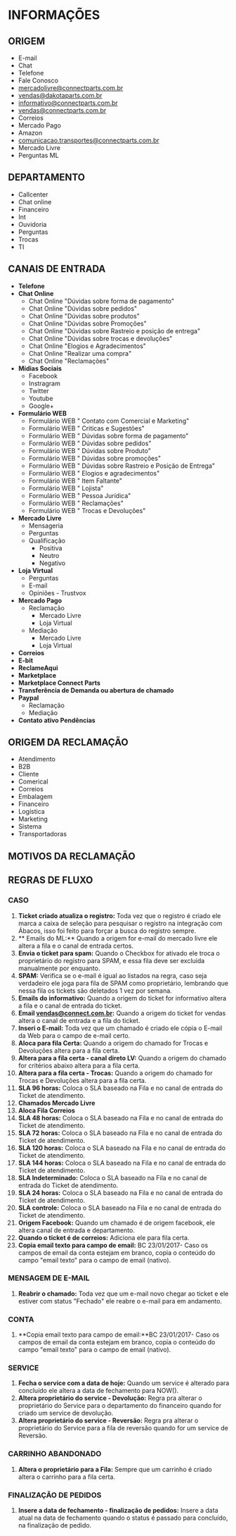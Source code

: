 # INFORMAÇÕES
## ORIGEM
 - E-mail
 - Chat
 - Telefone
 - Fale Conosco
 - mercadolivre@connectparts.com.br
 - vendas@dakotaparts.com.br
 - informativo@connectparts.com.br
 - vendas@connectparts.com.br
 - Correios
 - Mercado Pago
 - Amazon
 - comunicacao.transportes@connectparts.com.br
 - Mercado Livre
 - Perguntas ML

## DEPARTAMENTO
- Callcenter
- Chat online
- Financeiro
- Int
- Ouvidoria
- Perguntas
- Trocas
- TI

## CANAIS DE ENTRADA
- **Telefone**
- **Chat Online**
	- Chat Online "Dúvidas sobre forma de pagamento"
	- Chat Online "Dúvidas sobre pedidos"
	- Chat Online "Dúvidas sobre produtos"
	- Chat Online "Dúvidas sobre Promoções"
	- Chat Online "Dúvidas sobre Rastreio e posição de entrega"
	- Chat Online "Dúvidas sobre trocas e devoluções"
	- Chat Online "Elogios e Agradecimentos"
	- Chat Online "Realizar uma compra"
	- Chat Online "Reclamações"
- **Mídias Sociais**
	- Facebook
	- Instragram
	- Twitter
	- Youtube
	- Google+
- **Formulário WEB**
	- Formulário WEB " Contato com Comercial e Marketing"
	- Formulário WEB " Criticas e Sugestões"
	- Formulário WEB " Dúvidas sobre forma de pagamento"
	- Formulário WEB " Dúvidas sobre pedidos"
	- Formulário WEB " Dúvidas sobre Produto"
	- Formulário WEB " Dúvidas sobre promoções"
	- Formulário WEB " Dúvidas sobre Rastreio e Posição de Entrega"
	- Formulário WEB " Elogios e agradecimentos"
	- Formulário WEB " Item Faltante"
	- Formulário WEB " Lojista"
	- Formulário WEB " Pessoa Jurídica"
	- Formulário WEB " Reclamações"
	- Formulário WEB " Trocas e Devoluções"
- **Mercado Livre**
	- Mensageria
	- Perguntas
	- Qualificação
		- Positiva
		- Neutro
		- Negativo
- **Loja Virtual**
	- Perguntas
	- E-mail
	- Opiniões - Trustvox
- **Mercado Pago**
	- Reclamação
		- Mercado Livre
		- Loja Virtual
	- Mediação
		- Mercado Livre
		- Loja Virtual
- **Correios**
- **E-bit**
- **ReclameAqui**
- **Marketplace**
- **Marketplace Connect Parts**
- **Transferência de Demanda ou abertura de chamado**
- **Paypal**
	- Reclamação
	- Mediação
- **Contato ativo Pendências**

## ORIGEM DA RECLAMAÇÃO
- Atendimento
- B2B
- Cliente
- Comerical
- Correios
- Embalagem
- Financeiro
- Logística
- Marketing
- Sistema
- Transportadoras

## MOTIVOS DA RECLAMAÇÃO







## REGRAS DE FLUXO
### CASO
1. **Ticket criado atualiza o registro:** Toda vez que o registro é criado ele marca a caixa de seleção para pesquisar o registro na integração com Ábacos, isso foi feito para forçar a busca do registro sempre.
2. ** Emails do ML:** Quando a origem for e-mail do mercado livre ele altera a fila e o canal de entrada certos.
3. **Envia o ticket para spam:** Quando o Checkbox for ativado ele troca o proprietário do registro para SPAM, e essa fila deve ser excluída manualmente por enquanto.
4. **SPAM:** Verifica se o e-mail é igual ao listados na regra, caso seja verdadeiro ele joga para fila de SPAM como proprietário, lembrando que nessa fila os tickets são deletados 1 vez por semana.
5. **Emails do informativo:** Quando a origem do ticket for informativo altera a fila e o canal de entrada do ticket.
6. **Email vendas@connect.com.br:** Quando a origem do ticket for vendas altera o canal de entrada e a fila do ticket.
7. **Inseri o E-mail:** Toda vez que um chamado é criado ele cópia o E-mail da Web para o campo de e-mail certo.
8. **Aloca para fila Certa:** Quando a origem do chamado for Trocas e Devoluções altera para a fila certa.
9. **Altera para a fila certa - canal direto LV:** Quando a origem do chamado for critérios abaixo altera para a fila certa.
10. **Altera para a fila certa - Trocas:** Quando a origem do chamado for Trocas e Devoluções altera para a fila certa.
11. **SLA 96 horas:** Coloca o SLA baseado na Fila e no canal de entrada do Ticket de atendimento.
12. **Chamados Mercado Livre**
13. **Aloca Fila Correios**
14. **SLA 48 horas:** Coloca o SLA baseado na Fila e no canal de entrada do Ticket de atendimento.
15. **SLA 72 horas:** Coloca o SLA baseado na Fila e no canal de entrada do Ticket de atendimento.
16. **SLA 120 horas:** Coloca o SLA baseado na Fila e no canal de entrada do Ticket de atendimento.
17. **SLA 144 horas:** Coloca o SLA baseado na Fila e no canal de entrada do Ticket de atendimento.
18. **SLA Indeterminado:** Coloca o SLA baseado na Fila e no canal de entrada do Ticket de atendimento.
19. **SLA 24 horas:** Coloca o SLA baseado na Fila e no canal de entrada do Ticket de atendimento.
20. **SLA controle:** Coloca o SLA baseado na Fila e no canal de entrada do Ticket de atendimento.
21. **Origem Facebook:** Quando um chamado é de origem facebook, ele altera canal de entrada e departamento.
22. **Quando o ticket é de correios:** Adiciona ele para fila certa.
23. **Copia email texto para campo de email:** BC 23/01/2017- Caso os campos de email da conta estejam em branco, copia o conteúdo do campo "email texto" para o campo de email (nativo).

### MENSAGEM DE E-MAIL
1. **Reabrir o chamado:** Toda vez que um e-mail novo chegar ao ticket e ele estiver com status "Fechado" ele reabre o e-mail para em andamento.   
 
### CONTA
1. **Copia email texto para campo de email:**BC 23/01/2017- Caso os campos de email da conta estejam em branco, copia o conteúdo do campo "email texto" para o campo de email (nativo).

### SERVICE
1. **Fecha o service com a data de hoje:** Quando um service é alterado para concluído ele altera a data de fechamento para NOW().
2. **Altera proprietário do service - Devolução:** Regra pra alterar o proprietário do Service para o departamento do financeiro quando for criado um service de devolução.
3. **Altera proprietário do service - Reversão:** Regra pra alterar o proprietário do Service para a fila de reversão quando for um service de Reversão.

### CARRINHO ABANDONADO
1. **Altera o proprietário para a Fila:** Sempre que um carrinho é criado altera o carrinho para a fila certa.

### FINALIZAÇÃO DE PEDIDOS
1. **Insere a data de fechamento - finalização de pedidos:** Insere a data atual na data de fechamento quando o status é passado para concluído, na finalização de pedido.

<!--stackedit_data:
eyJoaXN0b3J5IjpbMTg3MzgwMDIzOF19
-->